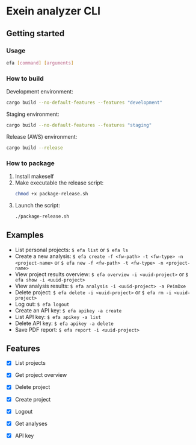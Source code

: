 # Exein analyzer CLI


## Getting started
### Usage

```bash
efa [command] [arguments]
```

### How to build
  
Development environment:  
```bash
cargo build --no-default-features --features "development"
```

Staging environment:  
```bash
cargo build --no-default-features --features "staging"
```

Release (AWS) environment:
```bash
cargo build --release
```

### How to package

1. Install makeself
2. Make executable the release script:
    ```bash
    chmod +x package-release.sh
    ```
3. Launch the script:
    ```bash
    ./package-release.sh
    ```


## Examples

- List personal projects: `$ efa list` or `$ efa ls`
- Create a new analysis:  `$ efa create -f <fw-path> -t <fw-type> -n <project-name>` or `$ efa new -f <fw-path> -t <fw-type> -n <project-name>`
- View project results overview: `$ efa overview -i <uuid-project>` or `$ efa show -i <uuid-project>`
- View analysis results: `$ efa analysis -i <uuid-project> -a PeimDxe`
- Delete project: `$ efa delete -i <uuid-project>` or `$ efa rm -i <uuid-project>`
- Log out: `$ efa logout`
- Create an API key: `$ efa apikey -a create`
- List API key: `$ efa apikey -a list`
- Delete API key: `$ efa apikey -a delete`
- Save PDF report: `$ efa report -i <uuid-project>`


## Features

- [x] List projects
- [x] Get project overview
- [x] Delete project
- [x] Create project
- [x] Logout
- [x] Get analyses
- [x] API key
 